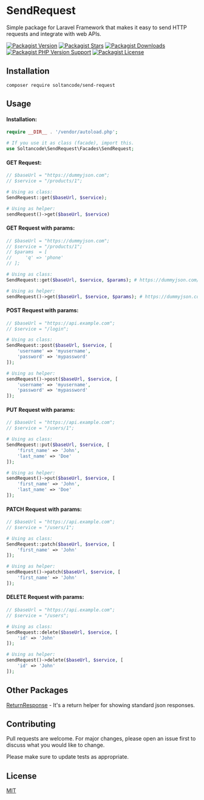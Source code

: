 # SendRequest

Simple package for Laravel Framework that makes it easy to send HTTP requests and integrate with web APIs.

[![Packagist Version](https://img.shields.io/packagist/v/soltancode/send-request?label=stable)](https://packagist.org/packages/soltancode/send-request)
[![Packagist Stars](https://img.shields.io/packagist/stars/soltancode/send-request)](https://packagist.org/packages/soltancode/send-request)
[![Packagist Downloads](https://img.shields.io/packagist/dt/soltancode/send-request)](https://packagist.org/packages/soltancode/send-request)
[![Packagist PHP Version Support](https://img.shields.io/packagist/php-v/soltancode/send-request)](https://packagist.org/packages/soltancode/send-request)
[![Packagist License](https://img.shields.io/packagist/l/soltancode/send-request)](https://github.com/soltancode/SendRequest/blob/main/LICENSE)

## Installation

```
composer require soltancode/send-request
```

## Usage

#### Installation:
```php
require __DIR__ . '/vendor/autoload.php';

# If you use it as class (facade), import this.
use Soltancode\SendRequest\Facades\SendRequest;
```

#### GET Request:
```php
// $baseUrl = "https://dummyjson.com";
// $service = "/products/1";

# Using as class:
SendRequest::get($baseUrl, $service);

# Using as helper:
sendRequest()->get($baseUrl, $service)
```

#### GET Request with params:
```php
// $baseUrl = "https://dummyjson.com";
// $service = "/products/1";
// $params  = [
//     'q' => 'phone'
// ];

# Using as class:
SendRequest::get($baseUrl, $service, $params); # https://dummyjson.com/products/search?q=phone

# Using as helper:
sendRequest()->get($baseUrl, $service, $params); # https://dummyjson.com/products/search?q=phone
```

#### POST Request with params:
```php
// $baseUrl = "https://api.example.com";
// $service = "/login";

# Using as class:
SendRequest::post($baseUrl, $service, [
    'username' => 'myusername',
    'password' => 'mypassword'
]);

# Using as helper:
sendRequest()->post($baseUrl, $service, [
    'username' => 'myusername',
    'password' => 'mypassword'
]);
```

#### PUT Request with params:
```php
// $baseUrl = "https://api.example.com";
// $service = "/users/1";

# Using as class:
SendRequest::put($baseUrl, $service, [
    'first_name' => 'John',
    'last_name' => 'Doe'
]);

# Using as helper:
sendRequest()->put($baseUrl, $service, [
    'first_name' => 'John',
    'last_name' => 'Doe'
]);
```

#### PATCH Request with params:
```php
// $baseUrl = "https://api.example.com";
// $service = "/users/1";

# Using as class:
SendRequest::patch($baseUrl, $service, [
    'first_name' => 'John'
]);

# Using as helper:
sendRequest()->patch($baseUrl, $service, [
    'first_name' => 'John'
]);
```

#### DELETE Request with params:
```php
// $baseUrl = "https://api.example.com";
// $service = "/users";

# Using as class:
SendRequest::delete($baseUrl, $service, [
    'id' => 'John'
]);

# Using as helper:
sendRequest()->delete($baseUrl, $service, [
    'id' => 'John'
]);
```

## Other Packages
[ReturnResponse](https://github.com/soltancode/ReturnResponse) - It's a return helper for showing standard json responses.

## Contributing
Pull requests are welcome. For major changes, please open an issue first to discuss what you would like to change.

Please make sure to update tests as appropriate.

## License
[MIT](https://github.com/soltancode/SendRequest/blob/main/LICENSE)
